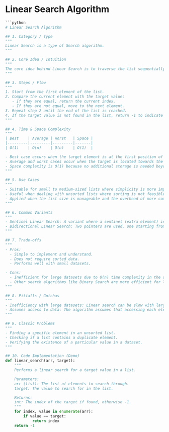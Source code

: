# Linear Search Algorithm

```python
```python
# Linear Search Algorithm

## 1. Category / Type
"""
Linear Search is a type of Search algorithm.
"""

## 2. Core Idea / Intuition
"""
The core idea behind Linear Search is to traverse the list sequentially and check each element until the target value is found or the end of the list is reached. It is straightforward and does not require the list to be sorted.
"""

## 3. Steps / Flow
"""
1. Start from the first element of the list.
2. Compare the current element with the target value:
   - If they are equal, return the current index.
   - If they are not equal, move to the next element.
3. Repeat step 2 until the end of the list is reached.
4. If the target value is not found in the list, return -1 to indicate that the target does not exist in the list.
"""

## 4. Time & Space Complexity
"""
| Best    | Average | Worst   | Space |
|---------|---------|---------|-------|
| O(1)    | O(n)    | O(n)    | O(1)  |

- Best case occurs when the target element is at the first position of the list.
- Average and worst cases occur when the target is located towards the end of the list or is not present.
- Space complexity is O(1) because no additional storage is needed beyond the input list.
"""

## 5. Use Cases
"""
- Suitable for small to medium-sized lists where simplicity is more important than performance.
- Useful when dealing with unsorted lists where sorting is not feasible or necessary.
- Applied when the list size is manageable and the overhead of more complex search algorithms is not warranted.
"""

## 6. Common Variants
"""
- Sentinel Linear Search: A variant where a sentinel (extra element) is added to the end of the list to eliminate the boundary checking during the search.
- Bidirectional Linear Search: Two pointers are used, one starting from the beginning and the other from the end, reducing the search space more quickly.
"""

## 7. Trade-offs
"""
- Pros:
  - Simple to implement and understand.
  - Does not require sorted data.
  - Performs well with small datasets.

- Cons:
  - Inefficient for large datasets due to O(n) time complexity in the average and worst cases.
  - Other search algorithms like Binary Search are more efficient for large, sorted datasets.
"""

## 8. Pitfalls / Gotchas
"""
- Inefficiency with large datasets: Linear search can be slow with large lists because it potentially examines every element.
- Assumes access to data: The algorithm assumes that accessing each element of the list is equally costly, which might not hold true in some data structures.
"""

## 9. Classic Problems
"""
- Finding a specific element in an unsorted list.
- Checking if a list contains a duplicate element.
- Verifying the existence of a particular value in a dataset.
"""

## 10. Code Implementation (Demo)
def linear_search(arr, target):
    """
    Performs a linear search for a target value in a list.

    Parameters:
    arr (list): The list of elements to search through.
    target: The value to search for in the list.

    Returns:
    int: The index of the target if found, otherwise -1.
    """
    for index, value in enumerate(arr):
        if value == target:
            return index
    return -1
```
```